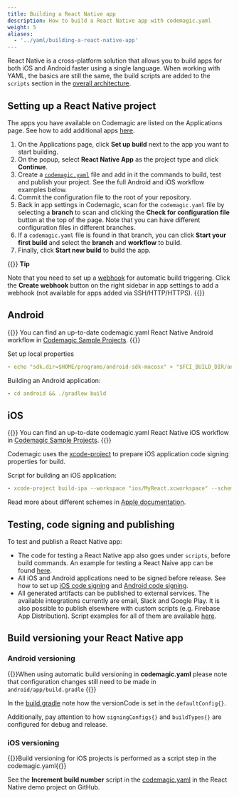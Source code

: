 ```yaml
---
title: Building a React Native app
description: How to build a React Native app with codemagic.yaml
weight: 5
aliases: 
  - '../yaml/building-a-react-native-app'
---
```


React Native is a cross-platform solution that allows you to build apps for both iOS and Android faster using a single language. When working with YAML, the basics are still the same, the build scripts are added to the `scripts` section in the [overall architecture](../getting-started/yaml#template).

## Setting up a React Native project

The apps you have available on Codemagic are listed on the Applications page. See how to add additional apps [here](./adding-apps-from-custom-sources).

1. On the Applications page, click **Set up build** next to the app you want to start building. 
2. On the popup, select **React Native App** as the project type and click **Continue**.
3. Create a [`codemagic.yaml`](./yaml) file and add in it the commands to build, test and publish your project. See the full Android and iOS workflow examples below.
4. Commit the configuration file to the root of your repository.
5. Back in app settings in Codemagic, scan for the `codemagic.yaml` file by selecting a **branch** to scan and clicking the **Check for configuration file** button at the top of the page. Note that you can have different configuration files in different branches.
6. If a `codemagic.yaml` file is found in that branch, you can click **Start your first build** and select the **branch** and **workflow** to build.
7. Finally, click **Start new build** to build the app.

{{<notebox>}}
**Tip**

Note that you need to set up a [webhook](../building/webhooks) for automatic build triggering. Click the **Create webhook** button on the right sidebar in app settings to add a webhook (not available for apps added via SSH/HTTP/HTTPS).
{{</notebox>}}

## Android

{{<notebox>}}
You can find an up-to-date codemagic.yaml React Native Android workflow in [Codemagic Sample Projects](https://github.com/codemagic-ci-cd/codemagic-sample-projects/blob/main/react-native/react-native-demo-project/codemagic.yaml#L5).
{{</notebox>}}

Set up local properties

```yaml
- echo "sdk.dir=$HOME/programs/android-sdk-macosx" > "$FCI_BUILD_DIR/android/local.properties"
```

Building an Android application:

```yaml
- cd android && ./gradlew build
```

## iOS

{{<notebox>}}
You can find an up-to-date codemagic.yaml React Native iOS workflow in [Codemagic Sample Projects](https://github.com/codemagic-ci-cd/codemagic-sample-projects/blob/main/react-native/react-native-demo-project/codemagic.yaml#L72).
{{</notebox>}}

Codemagic uses the [xcode-project](https://github.com/codemagic-ci-cd/cli-tools/blob/master/docs/xcode-project/README.md#xcode-project) to prepare iOS application code signing properties for build.

Script for building an iOS application:

```yaml
- xcode-project build-ipa --workspace "ios/MyReact.xcworkspace" --scheme "MyReact"
```

Read more about different schemes in [Apple documentation](https://help.apple.com/xcode/mac/current/#/dev0bee46f46). 

## Testing, code signing and publishing

To test and publish a React Native app:

* The code for testing a React Native app also goes under `scripts`, before build commands. An example for testing a React Naive app can be found [here](../testing-yaml/testing/#react-native-unit-test).
* All iOS and Android applications need to be signed before release. See how to set up [iOS code signing](../code-signing-yaml/signing-ios) and [Android code signing](../code-signing-yaml/signing-android).
* All generated artifacts can be published to external services. The available integrations currently are email, Slack and Google Play. It is also possible to publish elsewhere with custom scripts (e.g. Firebase App Distribution). Script examples for all of them are available [here](../publishing-yaml/distribution/#publishing).

## Build versioning your React Native app

### Android versioning

{{<notebox>}}When using automatic build versioning in **codemagic.yaml** please note that configuration changes still need to be made in `android/app/build.gradle` {{</notebox>}}

In the [build.gradle](https://github.com/codemagic-ci-cd/react-native-demo-project/blob/master/android/app/build.gradle) note how the versionCode is set in the `defaultConfig{}`.

Additionally, pay attention to how `signingConfigs{}` and `buildTypes{}` are configured for debug and release.

### iOS versioning

{{<notebox>}}Build versioning for iOS projects is performed as a script step in the codemagic.yaml{{</notebox>}}
 
See the **Increment build number** script in the [codemagic.yaml](https://github.com/codemagic-ci-cd/react-native-demo-project/blob/master/codemagic.yaml) in the React Native demo project on GitHub.